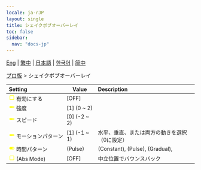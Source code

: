 ```yaml
---
locale: ja-rJP
layout: single
title: シェイクボブオーバーレイ
toc: false
sidebar:
  nav: "docs-jp"
---
```

[Eng](/dancexr/menu/2025.4/actor/shake_boobs_overlay) | [繁中](/tw/dancexr/menu/2025.4/actor/shake_boobs_overlay) | [日本語](/jp/dancexr/menu/2025.4/actor/shake_boobs_overlay) | [한국어](/kr/dancexr/menu/2025.4/actor/shake_boobs_overlay) | [简中](/zh/dancexr/menu/2025.4/actor/shake_boobs_overlay)

[プロ版](../menu#プロ版) > シェイクボブオーバーレイ



| Setting | Value | Description |
| :--- | --- | :--- |
|<nobr>![check_off icon](/images/icon/ic_check_off.png) 有効にする</nobr>| [OFF] | 
|<nobr>![slider icon](/images/icon/ic_slider.png) 強度</nobr>| [1] (0 ~ 2) | 
|<nobr>![slider icon](/images/icon/ic_slider.png) スピード</nobr>| [0] (-2 ~ 2) | 
|<nobr>![slider icon](/images/icon/ic_slider.png) モーションパターン</nobr>| [1] (-1 ~ 1) | 水平、垂直、または両方の動きを選択（0に設定）
|<nobr>![toggle_on icon](/images/icon/ic_toggle_on.png) 時間パターン</nobr>| (Pulse) | (Constant), (Pulse), (Gradual), 
|<nobr>![check_off icon](/images/icon/ic_check_off.png) (Abs Mode)</nobr>| [OFF] | 中立位置でバウンスバック
